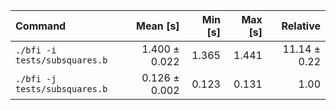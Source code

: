 | Command | Mean [s] | Min [s] | Max [s] | Relative |
|:---|---:|---:|---:|---:|
| `./bfi -i tests/subsquares.b` | 1.400 ± 0.022 | 1.365 | 1.441 | 11.14 ± 0.22 |
| `./bfi -j tests/subsquares.b` | 0.126 ± 0.002 | 0.123 | 0.131 | 1.00 |
